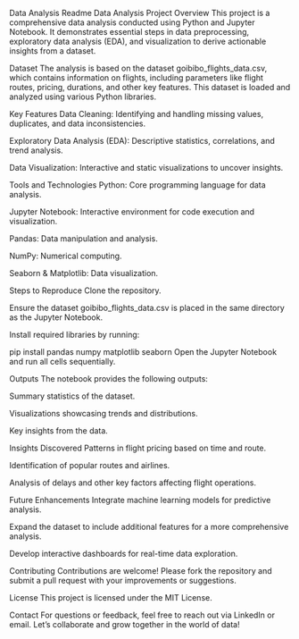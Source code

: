 

Data Analysis Readme
Data Analysis Project
Overview
This project is a comprehensive data analysis conducted using Python and Jupyter Notebook. It demonstrates essential steps in data preprocessing, exploratory data analysis (EDA), and visualization to derive actionable insights from a dataset.

Dataset
The analysis is based on the dataset goibibo_flights_data.csv, which contains information on flights, including parameters like flight routes, pricing, durations, and other key features. This dataset is loaded and analyzed using various Python libraries.

Key Features
Data Cleaning: Identifying and handling missing values, duplicates, and data inconsistencies.

Exploratory Data Analysis (EDA): Descriptive statistics, correlations, and trend analysis.

Data Visualization: Interactive and static visualizations to uncover insights.

Tools and Technologies
Python: Core programming language for data analysis.

Jupyter Notebook: Interactive environment for code execution and visualization.

Pandas: Data manipulation and analysis.

NumPy: Numerical computing.

Seaborn & Matplotlib: Data visualization.

Steps to Reproduce
Clone the repository.

Ensure the dataset goibibo_flights_data.csv is placed in the same directory as the Jupyter Notebook.

Install required libraries by running:

pip install pandas numpy matplotlib seaborn
Open the Jupyter Notebook and run all cells sequentially.

Outputs
The notebook provides the following outputs:

Summary statistics of the dataset.

Visualizations showcasing trends and distributions.

Key insights from the data.

Insights Discovered
Patterns in flight pricing based on time and route.

Identification of popular routes and airlines.

Analysis of delays and other key factors affecting flight operations.

Future Enhancements
Integrate machine learning models for predictive analysis.

Expand the dataset to include additional features for a more comprehensive analysis.

Develop interactive dashboards for real-time data exploration.

Contributing
Contributions are welcome! Please fork the repository and submit a pull request with your improvements or suggestions.

License
This project is licensed under the MIT License.

Contact
For questions or feedback, feel free to reach out via LinkedIn or email. Let’s collaborate and grow together in the world of data!

